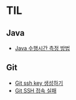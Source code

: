 # TIL

## Java

- [Java 수행시간 측정 방법](https://github.com/sandropark/TIL/blob/main/Java%20%EC%88%98%ED%96%89%EC%8B%9C%EA%B0%84%20%EB%B9%84%EA%B5%90%20%EB%B0%A9%EB%B2%95.md)

## Git

- [Git ssh key 생성하기](https://github.com/sandropark/TIL/blob/main/Git%20ssh%20key%20%EC%83%9D%EC%84%B1%ED%95%98%EA%B8%B0.md)
- [Git SSH 접속 실패](https://github.com/sandropark/TIL/blob/main/Git%20SSH%20%EC%A0%91%EC%86%8D%20%EC%8B%A4%ED%8C%A8.md)
